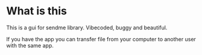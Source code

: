 # What is this

This is a gui for sendme library. Vibecoded, buggy and beautiful.

If you have the app you can transfer file from your computer to another user with the same app. 
